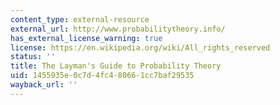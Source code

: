 ```yaml
---
content_type: external-resource
external_url: http://www.probabilitytheory.info/
has_external_license_warning: true
license: https://en.wikipedia.org/wiki/All_rights_reserved
status: ''
title: The Layman's Guide to Probability Theory
uid: 1455935e-0c7d-4fc4-8066-1cc7baf29535
wayback_url: ''
---
```

